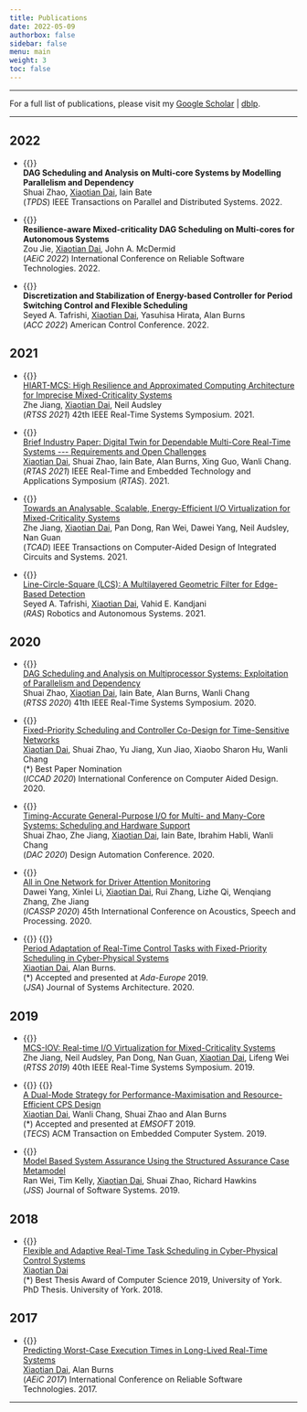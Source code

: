 ```yaml
---
title: Publications
date: 2022-05-09
authorbox: false
sidebar: false
menu: main
weight: 3
toc: false
---
```


---

For a full list of publications, please visit my [Google Scholar](https://scholar.google.co.uk/citations?hl=en&user=G7dzNUkAAAAJ&view_op=list_works&sortby=pubdate) | [dblp](https://dblp.org/pid/199/5323.html).

---

## 2022
- {{<tag-journal>}} <br>
    **DAG Scheduling and Analysis on Multi-core Systems by Modelling Parallelism and Dependency** <br>
    Shuai Zhao, <u>Xiaotian Dai</u>, Iain Bate <br>
    (*TPDS*) IEEE Transactions on Parallel and Distributed Systems. 2022.

- {{<tag-workshop>}} <br>
    **Resilience-aware Mixed-criticality DAG Scheduling on Multi-cores for Autonomous Systems**<br>
    Zou Jie, <u>Xiaotian Dai</u>, John A. McDermid <br>
     (*AEiC 2022*) International Conference on Reliable Software Technologies. 2022.

- {{<tag-conference>}} <br>
    **Discretization and Stabilization of Energy-based Controller for Period Switching Control and Flexible Scheduling** <br>
    Seyed A. Tafrishi, <u>Xiaotian Dai</u>, Yasuhisa Hirata, Alan Burns <br>
    (*ACC 2022*) American Control Conference. 2022.

## 2021
- {{<tag-conference>}} <br>
    [HIART-MCS: High Resilience and Approximated Computing Architecture for Imprecise Mixed-Criticality Systems](https://ieeexplore.ieee.org/abstract/document/9622396) <br>
    Zhe Jiang, <u>Xiaotian Dai</u>, Neil Audsley <br>
    (*RTSS 2021*) 42th IEEE Real-Time Systems Symposium. 2021.

- {{<tag-conference>}} <br>
    [Brief Industry Paper: Digital Twin for Dependable Multi-Core Real-Time Systems --- Requirements and Open Challenges](https://eprints.whiterose.ac.uk/175031/1/RTAS_21_Digital_Twin.pdf) <br>
    <u>Xiaotian Dai</u>, Shuai Zhao, Iain Bate, Alan Burns, Xing Guo, Wanli Chang. <br>
    (*RTAS 2021*) IEEE Real-Time and Embedded Technology and Applications Symposium (*RTAS*). 2021.

- {{<tag-journal>}} <br> 
    [Towards an Analysable, Scalable, Energy-Efficient I/O Virtualization for Mixed-Criticality Systems](https://ieeexplore.ieee.org/document/9354856) <br> 
    Zhe Jiang, <u>Xiaotian Dai</u>, Pan Dong, Ran Wei, Dawei Yang, Neil Audsley, Nan Guan <br> 
    (*TCAD*) IEEE Transactions on Computer-Aided Design of Integrated Circuits and Systems. 2021.

- {{<tag-journal>}} <br>
    [Line-Circle-Square (LCS): A Multilayered Geometric Filter for Edge-Based Detection](https://arxiv.org/pdf/2008.09315.pdf) <br>
    Seyed A. Tafrishi, <u>Xiaotian Dai</u>, Vahid E. Kandjani <br>
    (*RAS*) Robotics and Autonomous Systems. 2021.

## 2020
- {{<tag-conference>}} <br> 
    [DAG Scheduling and Analysis on Multiprocessor Systems: Exploitation of Parallelism and Dependency](http://eprints.whiterose.ac.uk/167629/1/rtss2020_dag.pdf) <br> 
    Shuai Zhao, <u>Xiaotian Dai</u>, Iain Bate, Alan Burns, Wanli Chang <br> 
    (*RTSS 2020*) 41th IEEE Real-Time Systems Symposium. 2020.

- {{<tag-conference>}} <br> 
    [Fixed-Priority Scheduling and Controller Co-Design for Time-Sensitive Networks](http://eprints.whiterose.ac.uk/164756/1/ICCAD_2020_TSN_FPS.pdf) <br> 
    <u>Xiaotian Dai</u>, Shuai Zhao, Yu Jiang, Xun Jiao, Xiaobo Sharon Hu, Wanli Chang <br> 
    (*) Best Paper Nomination<br>
    (*ICCAD 2020*) International Conference on Computer Aided Design. 2020.

- {{<tag-conference>}} <br> 
    [Timing-Accurate General-Purpose I/O for Multi- and Many-Core Systems: Scheduling and Hardware Support](http://eprints.whiterose.ac.uk/158882/1/PID6411059.pdf) <br> 
    Shuai Zhao, Zhe Jiang, <u>Xiaotian Dai</u>, Iain Bate, Ibrahim Habli, Wanli Chang <br> 
    (*DAC 2020*) Design Automation Conference. 2020.

- {{<tag-conference>}} <br> 
    [All in One Network for Driver Attention Monitoring](http://eprints.whiterose.ac.uk/158675/) <br> 
    Dawei Yang, Xinlei Li, <u>Xiaotian Dai</u>, Rui Zhang, Lizhe Qi, Wenqiang Zhang, Zhe Jiang <br>
    (*ICASSP 2020*) 45th International Conference on Acoustics, Speech and Processing. 2020.

- {{<tag-journal>}} {{<tag-conference>}} <br> 
    [Period Adaptation of Real-Time Control Tasks with Fixed-Priority Scheduling in Cyber-Physical Systems](https://doi.org/10.1016/j.sysarc.2019.101691) <br> 
    <u>Xiaotian Dai</u>, Alan Burns. <br>
    (*) Accepted and presented at *Ada-Europe* 2019. <br>
    (*JSA*) Journal of Systems Architecture. 2020.  <br> 

## 2019
- {{<tag-conference>}} <br> 
    [MCS-IOV: Real-time I/O Virtualization for Mixed-Criticality Systems](https://ieeexplore.ieee.org/abstract/document/9052193) <br> 
    Zhe Jiang, Neil Audsley, Pan Dong, Nan Guan, <u>Xiaotian Dai</u>, Lifeng Wei <br> 
    (*RTSS 2019*) 40th IEEE Real-Time Systems Symposium. 2019.

- {{<tag-journal>}} {{<tag-conference>}}<br> 
    [A Dual-Mode Strategy for Performance-Maximisation and Resource-Efficient CPS Design](https://dl.acm.org/citation.cfm?id=3358213) <br> 
    <u>Xiaotian Dai</u>, Wanli Chang, Shuai Zhao and Alan Burns <br> 
    (\*) Accepted and presented at *EMSOFT* 2019.<br> 
     (*TECS*) ACM Transaction on Embedded Computer System. 2019. 

- {{<tag-journal>}} <br> 
    [Model Based System Assurance Using the Structured Assurance Case Metamodel](https://www.sciencedirect.com/science/article/pii/S0164121219301062?via%3Dihub) <br> 
        Ran Wei, Tim Kelly, <u>Xiaotian Dai</u>, Shuai Zhao, Richard Hawkins <br> 
    (*JSS*) Journal of Software Systems. 2019.

## 2018
- {{<tag-thesis>}} <br> 
    [Flexible and Adaptive Real-Time Task Scheduling in Cyber-Physical Control Systems](http://etheses.whiterose.ac.uk/23950/) <br> 
    <u>Xiaotian Dai</u> <br> 
    (\*) Best Thesis Award of Computer Science 2019, University of York.<br> 
    PhD Thesis. University of York. 2018. <br> 

## 2017
- {{<tag-conference>}} <br> 
    [Predicting Worst-Case Execution Times in Long-Lived Real-Time Systems](https://link.springer.com/chapter/10.1007%2F978-3-319-60588-3_6) <br> 
    <u>Xiaotian Dai</u>, Alan Burns<br> 
    (*AEiC 2017*) International Conference on Reliable Software Technologies. 2017.

---
